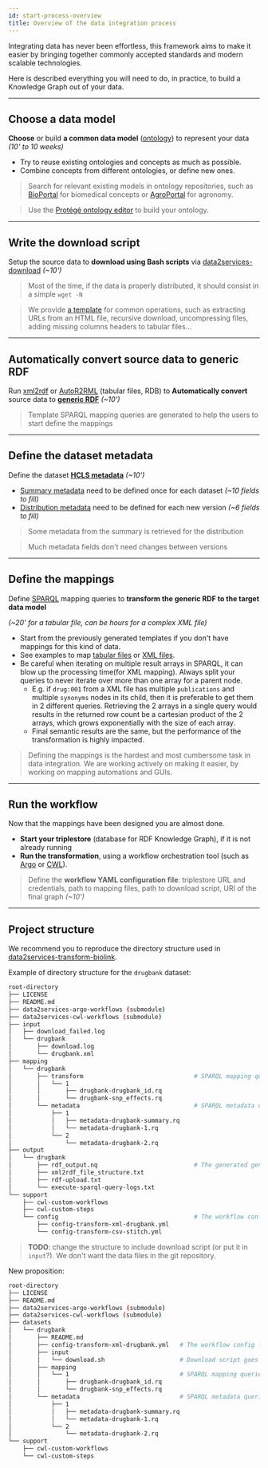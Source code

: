 ```yaml
---
id: start-process-overview
title: Overview of the data integration process
---
```



Integrating data has never been effortless, this framework aims to make it easier by bringing together commonly accepted standards and modern scalable technologies.

Here is described everything you will need to do, in practice, to build a Knowledge Graph out of your data.

---

## Choose a data model

**Choose** or build **a common data model** ([ontology](https://www.w3.org/standards/semanticweb/ontology)) to represent your data *(10' to 10 weeks)*

* Try to reuse existing ontologies and concepts as much as possible.
* Combine concepts from different ontologies, or define new ones.

> Search for relevant existing models in ontology repositories, such as [BioPortal](https://bioportal.bioontology.org/recommender) for biomedical concepts or [AgroPortal](http://agroportal.lirmm.fr/recommender) for agronomy.

> Use the [Protégé ontology editor](https://protege.stanford.edu/) to build your ontology.

---

## Write the download script

Setup the source data to **download using Bash scripts** via [data2services-download](https://github.com/MaastrichtU-IDS/data2services-download) *(~10')*

> Most of the time, if the data is properly distributed, it should consist in a simple `wget -N` 

> We provide [a template](https://github.com/MaastrichtU-IDS/data2services-download/blob/master/datasets/TEMPLATE/download.sh) for common operations, such as extracting URLs from an HTML file, recursive download, uncompressing files, adding missing columns headers to tabular files...

---

## Automatically convert source data to generic RDF

Run [xml2rdf](https://github.com/MaastrichtU-IDS/xml2rdf) or [AutoR2RML](https://github.com/MaastrichtU-IDS/AutoR2RML) (tabular files, RDB) to **Automatically convert** source data to [**generic RDF**](https://raw.githubusercontent.com/MaastrichtU-IDS/data2services-transform-biolink/master/output/stitch-sample/rdf_output.nq) *(~10')*

> Template SPARQL mapping queries are generated to help the users to start define the mappings

---

## Define the dataset metadata

Define the dataset [**HCLS metadata**](https://www.w3.org/TR/hcls-dataset/) *(~10')*

* [Summary metadata](https://github.com/MaastrichtU-IDS/data2services-transform-biolink/blob/master/mapping/drugbank/metadata/1/metadata-drugbank-summary.rq) need to be defined once for each dataset *(~10 fields to fill)*
* [Distribution metadata](https://github.com/MaastrichtU-IDS/data2services-transform-biolink/blob/master/mapping/drugbank/metadata/1/metadata-drugbank-1.rq) need to be defined for each new version *(~6 fields to fill)*

> Some metadata from the summary is retrieved for the distribution

> Much metadata fields don't need changes between versions

---

## Define the mappings

Define [SPARQL](https://www.w3.org/TR/sparql11-query/) mapping queries to **transform the generic RDF to the target data model** 

*(~20' for a tabular file, can be hours for a complex XML file)*

* Start from the previously generated templates if you don't have mappings for this kind of data.
* See examples to map [tabular files](https://github.com/MaastrichtU-IDS/data2services-transform-biolink/blob/master/mapping/stitch/transform/1/insert-stitch.rq) or [XML files](https://github.com/MaastrichtU-IDS/data2services-transform-biolink/tree/master/mapping/drugbank/transform/1).
* Be careful when iterating on multiple result arrays in SPARQL, it can blow up the processing time(for XML mapping). Always split your queries to never iterate over more than one array for a parent node.
  * E.g. if `drug:001` from a XML file has multiple `publications` and multiple `synonyms` nodes in its child, then it is preferable to get them in 2 different queries. Retrieving the 2 arrays in a single query would results in the returned row count be a cartesian product of the 2 arrays, which grows exponentially with the size of each array.
  * Final semantic results are the same, but the performance of the transformation is highly impacted.

>  Defining the mappings is the hardest and most cumbersome task in data integration. We are working actively on making it easier, by working on mapping automations and GUIs. 

---

## Run the workflow

Now that the mappings have been designed you are almost done.

* **Start your triplestore** (database for RDF Knowledge Graph), if it is not already running
* **Run the transformation**, using a workflow orchestration tool (such as [Argo](https://argoproj.github.io/argo/) or [CWL](https://www.commonwl.org/)).

> Define the **workflow YAML configuration file**: triplestore URL and credentials, path to mapping files, path to download script, URI of the final graph *(~10')*

---

## Project structure

We recommend you to reproduce the directory structure used in [data2services-transform-biolink](https://github.com/MaastrichtU-IDS/data2services-transform-biolink).

Example of directory structure for the `drugbank` dataset:

```bash
root-directory
├── LICENSE
├── README.md
├── data2services-argo-workflows (submodule)
├── data2services-cwl-workflows (submodule)
├── input
│   ├── download_failed.log
│   └── drugbank
│       ├── download.log
│       └── drugbank.xml
├── mapping
│   └── drugbank
│       ├── transform								# SPARQL mapping queries goes here 
│       │   └── 1
│       │       ├── drugbank-drugbank_id.rq
│       │       └── drugbank-snp_effects.rq
│       └── metadata								# SPARQL metadata queries goes here 
│           ├── 1
│           │   ├── metadata-drugbank-summary.rq
│           │   └── metadata-drugbank-1.rq
│           └── 2
│               └── metadata-drugbank-2.rq
├── output
│   └── drugbank
│       ├── rdf_output.nq							# The generated generic RDF
│       ├── xml2rdf_file_structure.txt
│       ├── rdf-upload.txt
│       └── execute-sparql-query-logs.txt
└── support
    ├── cwl-custom-workflows
    ├── cwl-custom-steps
    └── config										# The workflow config file 
        ├── config-transform-xml-drugbank.yml
        └── config-transform-csv-stitch.yml
```

> **TODO**: change the structure to include download script (or put it in `input`?). We don't want the data files in the git repository.

New proposition:

```bash
root-directory
├── LICENSE
├── README.md
├── data2services-argo-workflows (submodule)
├── data2services-cwl-workflows (submodule)
├── datasets
│   └── drugbank
│       ├── README.md
│       ├── config-transform-xml-drugbank.yml	# The workflow config file
│       ├── input
│       │   └── download.sh						# Download script goes here
│       ├── mapping
│       │   └── 1								# SPARQL mapping queries goes here 
│       │       ├── drugbank-drugbank_id.rq
│       │       └── drugbank-snp_effects.rq
│       └── metadata							# SPARQL metadata queries goes here 
│           ├── 1
│           │   ├── metadata-drugbank-summary.rq
│           │   └── metadata-drugbank-1.rq
│           └── 2
│               └── metadata-drugbank-2.rq
└── support
    ├── cwl-custom-workflows
    └── cwl-custom-steps
```
